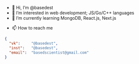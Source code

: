 - 👋 Hi, I’m @basedest
- 👀 I’m interested in web development; JS/Go/C++ languages
- 🌱 I’m currently learning MongoDB, React.js, Next.js
<!-- - 🎓 I’m currently stu**dying** at Moscow Power Engineering Institute -->
- 📫 How to reach me
```json
{
  "vk":     "@basedest",
  "inst":   "@basedest",    
  "email":  "basedscientist@gmail.com"    
}
```

<!---
idk im based af follow me
--->
